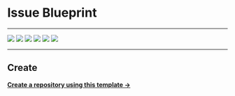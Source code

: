 # Issue Blueprint

---

![](https://img.shields.io/github/commit-activity/m/ik-workshop/open-source-issue-blueprint)
![](https://img.shields.io/github/last-commit/ik-workshop/open-source-issue-blueprint)
[![](https://img.shields.io/github/license/ivankatliarchuk/.github)](https://github.com/ivankatliarchuk/.github/LICENCE)
[![](https://img.shields.io/github/languages/code-size/ik-workshop/open-source-issue-blueprint)](https://github.com/ik-workshop/open-source-issue-blueprint)
[![](https://img.shields.io/github/repo-size/ik-workshop/open-source-issue-blueprint)](https://github.com/ik-workshop/open-source-issue-blueprint)
![](https://img.shields.io/github/languages/top/ik-workshop/open-source-issue-blueprint?color=green&logo=markdown&logoColor=blue)

---

## Create

[**Create a repository using this template →**][template.generate]

<!-- resources -->
[template.generate]: https://github.com/ik-workshop/open-source-issue-blueprint/generate
